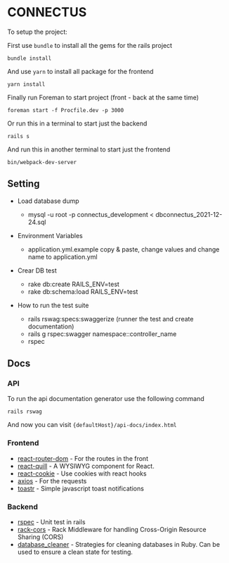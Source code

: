 # CONNECTUS

To setup the project:

First use `bundle` to install all the gems for the rails project

    bundle install

And use `yarn` to install all package for the frontend

    yarn install
    
Finally run Foreman to start project (front - back at the same time)

    foreman start -f Procfile.dev -p 3000

Or run this in a terminal to start just the backend

    rails s

And run this in another terminal to start just the frontend

    bin/webpack-dev-server


## Setting
* Load database dump
    - mysql -u root -p connectus_development < dbconnectus_2021-12-24.sql


* Environment Variables 
    - application.yml.example copy & paste, change values and change name to application.yml


* Crear DB test
    - rake db:create RAILS_ENV=test
    - rake db:schema:load RAILS_ENV=test


* How to run the test suite
    - rails rswag:specs:swaggerize (runner the test and create documentation)
    - rails g rspec:swagger namespace::controller_name
    - rspec

## Docs

### API

To run the api documentation generator use the following command

    rails rswag

And now you can visit `{defaultHost}/api-docs/index.html`

### Frontend
- [react-router-dom](https://github.com/remix-run/react-router/blob/f59ee5488bc343cf3c957b7e0cc395ef5eb572d2/docs/installation/getting-started.md) - For the routes in the front
- [react-quill](https://github.com/zenoamaro/react-quill) - A WYSIWYG component for React.
- [react-cookie](https://github.com/reactivestack/cookies/tree/master/packages/react-cookie) - Use cookies with react hooks
- [axios](https://github.com/axios/axios) - For the requests
- [toastr](https://codeseven.github.io/toastr/demo.html) - Simple javascript toast notifications 
### Backend
- [rspec](https://github.com/rspec/rspec-rails) - Unit test in rails
- [rack-cors](https://github.com/cyu/rack-cors) - Rack Middleware for handling Cross-Origin Resource Sharing (CORS)
- [database_cleaner](https://github.com/DatabaseCleaner/database_cleaner) - Strategies for cleaning databases in Ruby. Can be used to ensure a clean state for testing.